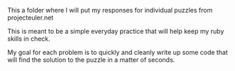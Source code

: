 This a folder where I will put my responses for individual puzzles from projecteuler.net

This is meant to be a simple everyday practice that will help keep my ruby skills in check.

My goal for each problem is to quickly and cleanly write up some code that will find the solution to the puzzle in a matter of seconds.

